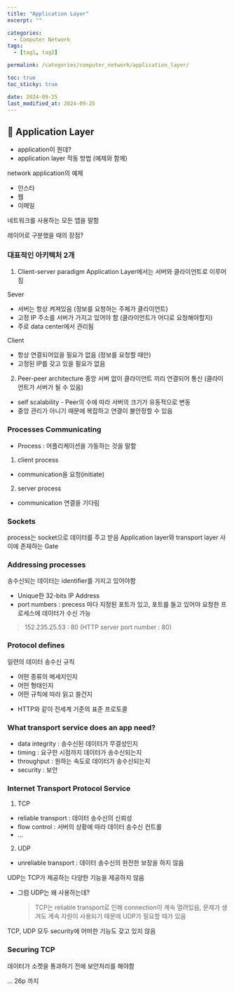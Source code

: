 ```yaml
---
title: "Application Layer"
excerpt: ""

categories:
  - Computer Network
tags:
  - [tag1, tag2]

permalink: /categories/computer_network/application_layer/

toc: true
toc_sticky: true

date: 2024-09-25
last_modified_at: 2024-09-25
---
```


## 🦥 Application Layer

- application이 뭔데?
- application layer 작동 방법 (예제와 함께)


network application의 예제
- 인스타
- 웹
- 이메일

네트워크를 사용하는 모든 앱을 말함

레이어로 구분했을 때의 장점?


### 대표적인 아키텍처 2개

1. Client-server paradigm
Application Layer에서는 서버와 클라이언트로 이루어짐

Sever
- 서버는 항상 켜져있음 (정보를 요청하는 주체가 클라이언트)
- 고정 IP 주소를 서버가 가지고 있어야 함 (클라이언트가 어디로 요청해야할지)
- 주로 data center에서 관리됨

Client
- 항상 연결되어있을 필요가 없음 (정보를 요청할 때만)
- 고정된 IP를 갖고 있을 필요가 없음


2. Peer-peer architecture
중앙 서버 없이 클라이언트 끼리 연결되어 통신 (클라이언트가 서버가 될 수 있음)
- self scalability - Peer의 수에 따라 서버의 크기가 유동적으로 변동
- 중앙 관리가 아니기 때문에 복잡하고 연결이 불안정할 수 있음


### Processes Communicating
* Process : 어플리케이션을 가동하는 것을 말함

1. client process
  - communication을 요청(initiate)
2. server process
  - communication 연결을 기다림


### Sockets
process는 socket으로 데이터를 주고 받음
Application layer와 transport layer 사이에 존재하는 Gate


### Addressing processes
송수신되는 데이터는 identifier를 가지고 있어야함
- Unique한 32-bits IP Address
- port numbers : precess 마다 지정된 포트가 있고, 포트를 들고 있어야 요청한 프로세스에 데이터가 수신 가능
> 152.235.25.53 : 80    (HTTP server port number : 80)

### Protocol defines
일련의 데이터 송수신 규칙
- 어떤 종류의 메세지인지
- 어떤 형태인지
- 어떤 규칙에 따라 읽고 쓸건지

* HTTP와 같이 전세계 기준의 표준 프로토콜


### What transport service does an app need?
- data integrity : 송수신된 데이터가 무결성인지 
- timing : 요구한 시점까지 데이터가 송수신되는지
- throughput : 원하는 속도로 데이터가 송수신되는지
- security : 보안



### Internet Transport Protocol Service
1. TCP
  - reliable transport : 데이터 송수신의 신뢰성
  - flow control : 서버의 상황에 따라 데이터 송수신 컨트롤
  - ...
2. UDP
  - unreliable transport : 데이터 송수신의 완전한 보장을 하지 않음

UDP는 TCP가 제공하는 다양한 기능을 제공하지 않음
* 그럼 UDP는 왜 사용하는데?
  > TCP는 reliable transport로 인해 connection이 계속 열려있음, 문제가 생겨도 계속 자원이 사용되기 때문에 UDP가 필요할 때가 있음

TCP, UDP 모두 security에 어떠한 기능도 갖고 있지 않음


### Securing TCP
데이터가 소켓을 통과하기 전에 보안처리를 해야함




...
26p 까지